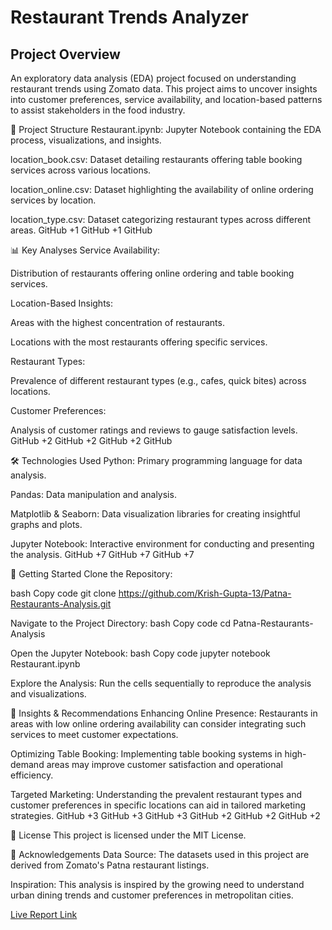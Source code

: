 # Restaurant Trends Analyzer

## Project Overview

An exploratory data analysis (EDA) project focused on understanding restaurant trends using Zomato data. This project aims to uncover insights into customer preferences, service availability, and location-based patterns to assist stakeholders in the food industry.

📁 Project Structure Restaurant.ipynb: Jupyter Notebook containing the EDA process, visualizations, and insights.

location_book.csv: Dataset detailing restaurants offering table booking services across various locations.

location_online.csv: Dataset highlighting the availability of online ordering services by location.

location_type.csv: Dataset categorizing restaurant types across different areas. GitHub +1 GitHub +1 GitHub

📊 Key Analyses Service Availability:

Distribution of restaurants offering online ordering and table booking services.

Location-Based Insights:

Areas with the highest concentration of restaurants.

Locations with the most restaurants offering specific services.

Restaurant Types:

Prevalence of different restaurant types (e.g., cafes, quick bites) across locations.

Customer Preferences:

Analysis of customer ratings and reviews to gauge satisfaction levels. GitHub +2 GitHub +2 GitHub +2 GitHub

🛠️ Technologies Used Python: Primary programming language for data analysis.

Pandas: Data manipulation and analysis.

Matplotlib & Seaborn: Data visualization libraries for creating insightful graphs and plots.

Jupyter Notebook: Interactive environment for conducting and presenting the analysis. GitHub +7 GitHub +7 GitHub +7

🚀 Getting Started Clone the Repository:

bash Copy code git clone https://github.com/Krish-Gupta-13/Patna-Restaurants-Analysis.git

Navigate to the Project Directory:
bash Copy code cd Patna-Restaurants-Analysis

Open the Jupyter Notebook:
bash Copy code jupyter notebook Restaurant.ipynb

Explore the Analysis:
Run the cells sequentially to reproduce the analysis and visualizations.

📌 Insights & Recommendations Enhancing Online Presence: Restaurants in areas with low online ordering availability can consider integrating such services to meet customer expectations.

Optimizing Table Booking: Implementing table booking systems in high-demand areas may improve customer satisfaction and operational efficiency.

Targeted Marketing: Understanding the prevalent restaurant types and customer preferences in specific locations can aid in tailored marketing strategies. GitHub +3 GitHub +3 GitHub +3 GitHub +2 GitHub +2 GitHub +2

📄 License This project is licensed under the MIT License.

🙌 Acknowledgements Data Source: The datasets used in this project are derived from Zomato's Patna restaurant listings.

Inspiration: This analysis is inspired by the growing need to understand urban dining trends and customer preferences in metropolitan cities.

[Live Report Link](https://app.powerbi.com/view?r=eyJrIjoiMTQwNWVlNmUtZWY5ZC00Mjc4LWJhMzMtZWZkMzA3OTM0YTY3IiwidCI6ImM2ZTU0OWIzLTVmNDUtNDAzMi1hYWU5LWQ0MjQ0ZGM1YjJjNCJ9&pageName=ReportSection0e765c0061580b067c73)


